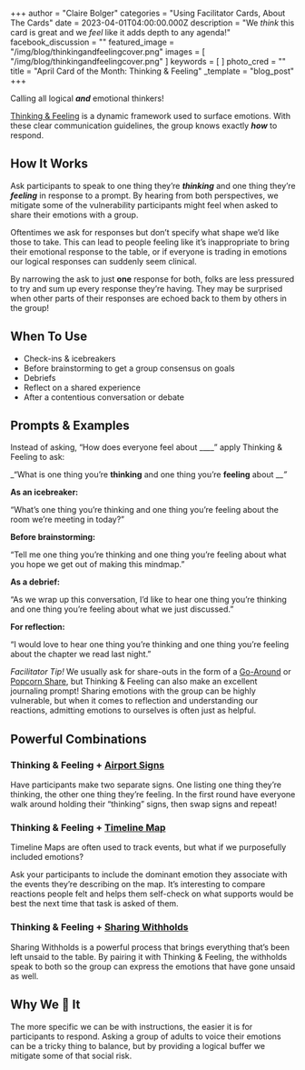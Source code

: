 +++
author = "Claire Bolger"
categories = "Using Facilitator Cards, About The Cards"
date = 2023-04-01T04:00:00.000Z
description = "We *think* this card is great and we *feel* like it adds depth to any agenda!"
facebook_discussion = ""
featured_image = "/img/blog/thinkingandfeelingcover.png"
images = [ "/img/blog/thinkingandfeelingcover.png" ]
keywords = [ ]
photo_cred = ""
title = "April Card of the Month: Thinking & Feeling"
_template = "blog_post"
+++

Calling all logical **_and_** emotional thinkers!

[Thinking & Feeling](https://www.facilitator.cards/cards/thinking-feeling/) is a dynamic framework used to surface emotions. With these clear communication guidelines, the group knows exactly **_how_** to respond.

## How It Works

Ask participants to speak to one thing they’re **_thinking_** and one thing they’re **_feeling_** in response to a prompt. By hearing from both perspectives, we mitigate some of the vulnerability participants might feel when asked to share their emotions with a group.

Oftentimes we ask for responses but don’t specify what shape we’d like those to take. This can lead to people feeling like it’s inappropriate to bring their emotional response to the table, or if everyone is trading in emotions our logical responses can suddenly seem clinical.

By narrowing the ask to just **one** response for both, folks are less pressured to try and sum up every response they’re having. They may be surprised when other parts of their responses are echoed back to them by others in the group!

## When To Use

* Check-ins & icebreakers
* Before brainstorming to get a group consensus on goals
* Debriefs
* Reflect on a shared experience
* After a contentious conversation or debate

## Prompts & Examples

Instead of asking, “How does everyone feel about ____” apply Thinking & Feeling to ask:

_“What is one thing you’re **thinking** and one thing you’re **feeling** about ___”_

**As an icebreaker:**

“What’s one thing you’re thinking and one thing you’re feeling about the room we’re meeting in today?”

**Before brainstorming:**

“Tell me one thing you’re thinking and one thing you’re feeling about what you hope we get out of making this mindmap.”

**As a debrief:**

“As we wrap up this conversation, I’d like to hear one thing you’re thinking and one thing you’re feeling about what we just discussed.”

**For reflection:**

“I would love to hear one thing you’re thinking and one thing you’re feeling about the chapter we read last night.”

_Facilitator Tip!_ We usually ask for share-outs in the form of a [Go-Around](https://www.facilitator.cards/cards/go-around-share/) or [Popcorn Share](https://www.facilitator.cards/cards/popcorn-share/), but Thinking & Feeling can also make an excellent journaling prompt! Sharing emotions with the group can be highly vulnerable, but when it comes to reflection and understanding our reactions, admitting emotions to ourselves is often just as helpful.

## Powerful Combinations

### Thinking & Feeling + [Airport Signs](https://www.facilitator.cards/cards/airport-signs/)

Have participants make two separate signs. One listing one thing they’re thinking, the other one thing they’re feeling. In the first round have everyone walk around holding their “thinking” signs, then swap signs and repeat!

### Thinking & Feeling + [Timeline Map](https://www.facilitator.cards/cards/timeline-map/)

Timeline Maps are often used to track events, but what if we purposefully included emotions?

Ask your participants to include the dominant emotion they associate with the events they’re describing on the map. It’s interesting to compare reactions people felt and helps them self-check on what supports would be best the next time that task is asked of them.

### Thinking & Feeling + [Sharing Withholds](https://www.facilitator.cards/cards/sharing-withholds/)

Sharing Withholds is a powerful process that brings everything that’s been left unsaid to the table. By pairing it with Thinking & Feeling, the withholds speak to both so the group can express the emotions that have gone unsaid as well.

## Why We 💙 It

The more specific we can be with instructions, the easier it is for participants to respond. Asking a group of adults to voice their emotions can be a tricky thing to balance, but by providing a logical buffer we mitigate some of that social risk.
